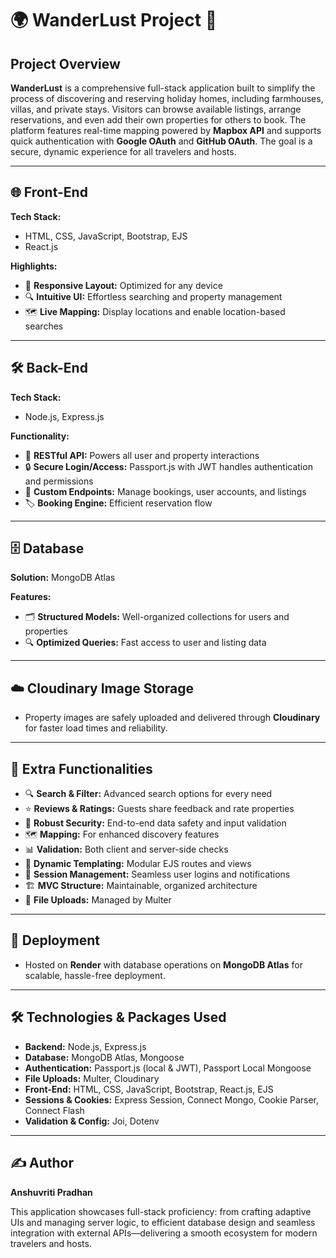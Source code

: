 # 🌍 WanderLust Project 🏡

## Project Overview
**WanderLust** is a comprehensive full-stack application built to simplify the process of discovering and reserving holiday homes, including farmhouses, villas, and private stays. Visitors can browse available listings, arrange reservations, and even add their own properties for others to book. The platform features real-time mapping powered by **Mapbox API** and supports quick authentication with **Google OAuth** and **GitHub OAuth**. The goal is a secure, dynamic experience for all travelers and hosts.

---

## 🌐 Front-End

**Tech Stack:**
- HTML, CSS, JavaScript, Bootstrap, EJS
- React.js

**Highlights:**
- 📱 **Responsive Layout:** Optimized for any device
- 🔍 **Intuitive UI:** Effortless searching and property management
- 🗺️ **Live Mapping:** Display locations and enable location-based searches

---

## 🛠️ Back-End

**Tech Stack:**
- Node.js, Express.js

**Functionality:**
- 🧩 **RESTful API:** Powers all user and property interactions
- 🔒 **Secure Login/Access:** Passport.js with JWT handles authentication and permissions
- 📄 **Custom Endpoints:** Manage bookings, user accounts, and listings
- 🏷️ **Booking Engine:** Efficient reservation flow

---

## 🗄️ Database

**Solution:** MongoDB Atlas

**Features:**
- 🗂️ **Structured Models:** Well-organized collections for users and properties
- 🔍 **Optimized Queries:** Fast access to user and listing data

---

## ☁️ Cloudinary Image Storage
- Property images are safely uploaded and delivered through **Cloudinary** for faster load times and reliability.

---

## 🌟 Extra Functionalities
- 🔍 **Search & Filter:** Advanced search options for every need
- ⭐ **Reviews & Ratings:** Guests share feedback and rate properties
- 🔐 **Robust Security:** End-to-end data safety and input validation
- 🗺️ **Mapping:** For enhanced discovery features
- 📊 **Validation:** Both client and server-side checks
- 🎨 **Dynamic Templating:** Modular EJS routes and views
- 🍪 **Session Management:** Seamless user logins and notifications
- 🏗️ **MVC Structure:** Maintainable, organized architecture
- 💾 **File Uploads:** Managed by Multer

---

## 🚀 Deployment
- Hosted on **Render** with database operations on **MongoDB Atlas** for scalable, hassle-free deployment.

---

## 🛠️ Technologies & Packages Used
- **Backend:** Node.js, Express.js
- **Database:** MongoDB Atlas, Mongoose
- **Authentication:** Passport.js (local & JWT), Passport Local Mongoose
- **File Uploads:** Multer, Cloudinary
- **Front-End:** HTML, CSS, JavaScript, Bootstrap, React.js, EJS
- **Sessions & Cookies:** Express Session, Connect Mongo, Cookie Parser, Connect Flash
- **Validation & Config:** Joi, Dotenv

---

## ✍️ Author
**Anshuvriti Pradhan** 

This application showcases full-stack proficiency: from crafting adaptive UIs and managing server logic, to efficient database design and seamless integration with external APIs—delivering a smooth ecosystem for modern travelers and hosts.

